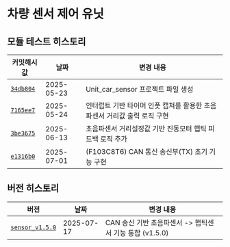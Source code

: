 # 차량 센서 제어 유닛

## 모듈 테스트 히스토리

| 커밋해시값 | 날짜         | 변경 내용 |
|----------|--------------|-----------|
| [`34db804`](https://github.com/YeonsuJ/Car_control_project/commit/34db80414a831400c01b22d808842b0f45d03a0e) | 2025-05-23 | Unit_car_sensor 프로젝트 파일 생성 |
| [`7165ee7`](https://github.com/YeonsuJ/Car_control_project/commit/7165ee7f55b6ba93f8e09380047e063f922466cb) | 2025-05-24 | 인터럽트 기반 타이머 인풋 캡쳐를 활용한 초음파센서 거리값 출력 로직 구현|
| [`3be3675`](https://github.com/YeonsuJ/Car_control_project/commit/3be3675e9acbf0c19c06f436050e4edda30a9942) | 2025-06-13 | 초음파센서 거리설정값 기반 진동모터 햅틱 피드백 로직 추가|
| [`e1316b0`](https://github.com/YeonsuJ/Car_control_project/commit/e1316b007e2b4ca462092e7ce0a50db136938af6) | 2025-07-01 | (F103C8T6) CAN 통신 송신부(TX) 초기 기능 구현|


## 버전 히스토리
| 버전 | 날짜   | 변경 내용 |
|----------|--------------|-----------|
| [`sensor_v1.5.0`](https://github.com/YeonsuJ/Car_control_project/commit/13f38c18cb6364108f1dbb893375f56113965320) | 2025-07-17 | CAN 송신 기반 초음파센서 -> 햅틱센서 기능 통합 (v1.5.0)|
